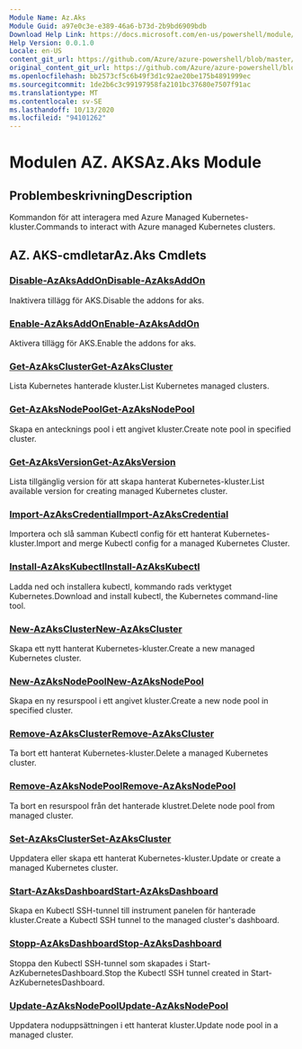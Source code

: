```yaml
---
Module Name: Az.Aks
Module Guid: a97e0c3e-e389-46a6-b73d-2b9bd6909bdb
Download Help Link: https://docs.microsoft.com/en-us/powershell/module/az.aks
Help Version: 0.0.1.0
Locale: en-US
content_git_url: https://github.com/Azure/azure-powershell/blob/master/src/Aks/Aks/help/Az.Aks.md
original_content_git_url: https://github.com/Azure/azure-powershell/blob/master/src/Aks/Aks/help/Az.Aks.md
ms.openlocfilehash: bb2573cf5c6b49f3d1c92ae20be175b4891999ec
ms.sourcegitcommit: 1de2b6c3c99197958fa2101bc37680e7507f91ac
ms.translationtype: MT
ms.contentlocale: sv-SE
ms.lasthandoff: 10/13/2020
ms.locfileid: "94101262"
---
```

# <span data-ttu-id="3acea-101">Modulen AZ. AKS</span><span class="sxs-lookup"><span data-stu-id="3acea-101">Az.Aks Module</span></span>
## <span data-ttu-id="3acea-102">Problembeskrivning</span><span class="sxs-lookup"><span data-stu-id="3acea-102">Description</span></span>
<span data-ttu-id="3acea-103">Kommandon för att interagera med Azure Managed Kubernetes-kluster.</span><span class="sxs-lookup"><span data-stu-id="3acea-103">Commands to interact with Azure managed Kubernetes clusters.</span></span>

## <span data-ttu-id="3acea-104">AZ. AKS-cmdletar</span><span class="sxs-lookup"><span data-stu-id="3acea-104">Az.Aks Cmdlets</span></span>
### [<span data-ttu-id="3acea-105">Disable-AzAksAddOn</span><span class="sxs-lookup"><span data-stu-id="3acea-105">Disable-AzAksAddOn</span></span>](Disable-AzAksAddOn.md)
<span data-ttu-id="3acea-106">Inaktivera tillägg för AKS.</span><span class="sxs-lookup"><span data-stu-id="3acea-106">Disable the addons for aks.</span></span>

### [<span data-ttu-id="3acea-107">Enable-AzAksAddOn</span><span class="sxs-lookup"><span data-stu-id="3acea-107">Enable-AzAksAddOn</span></span>](Enable-AzAksAddOn.md)
<span data-ttu-id="3acea-108">Aktivera tillägg för AKS.</span><span class="sxs-lookup"><span data-stu-id="3acea-108">Enable the addons for aks.</span></span>

### [<span data-ttu-id="3acea-109">Get-AzAksCluster</span><span class="sxs-lookup"><span data-stu-id="3acea-109">Get-AzAksCluster</span></span>](Get-AzAksCluster.md)
<span data-ttu-id="3acea-110">Lista Kubernetes hanterade kluster.</span><span class="sxs-lookup"><span data-stu-id="3acea-110">List Kubernetes managed clusters.</span></span>

### [<span data-ttu-id="3acea-111">Get-AzAksNodePool</span><span class="sxs-lookup"><span data-stu-id="3acea-111">Get-AzAksNodePool</span></span>](Get-AzAksNodePool.md)
<span data-ttu-id="3acea-112">Skapa en antecknings pool i ett angivet kluster.</span><span class="sxs-lookup"><span data-stu-id="3acea-112">Create note pool in specified cluster.</span></span>

### [<span data-ttu-id="3acea-113">Get-AzAksVersion</span><span class="sxs-lookup"><span data-stu-id="3acea-113">Get-AzAksVersion</span></span>](Get-AzAksVersion.md)
<span data-ttu-id="3acea-114">Lista tillgänglig version för att skapa hanterat Kubernetes-kluster.</span><span class="sxs-lookup"><span data-stu-id="3acea-114">List available version for creating managed Kubernetes cluster.</span></span>

### [<span data-ttu-id="3acea-115">Import-AzAksCredential</span><span class="sxs-lookup"><span data-stu-id="3acea-115">Import-AzAksCredential</span></span>](Import-AzAksCredential.md)
<span data-ttu-id="3acea-116">Importera och slå samman Kubectl config för ett hanterat Kubernetes-kluster.</span><span class="sxs-lookup"><span data-stu-id="3acea-116">Import and merge Kubectl config for a managed Kubernetes Cluster.</span></span>

### [<span data-ttu-id="3acea-117">Install-AzAksKubectl</span><span class="sxs-lookup"><span data-stu-id="3acea-117">Install-AzAksKubectl</span></span>](Install-AzAksKubectl.md)
<span data-ttu-id="3acea-118">Ladda ned och installera kubectl, kommando rads verktyget Kubernetes.</span><span class="sxs-lookup"><span data-stu-id="3acea-118">Download and install kubectl, the Kubernetes command-line tool.</span></span>

### [<span data-ttu-id="3acea-119">New-AzAksCluster</span><span class="sxs-lookup"><span data-stu-id="3acea-119">New-AzAksCluster</span></span>](New-AzAksCluster.md)
<span data-ttu-id="3acea-120">Skapa ett nytt hanterat Kubernetes-kluster.</span><span class="sxs-lookup"><span data-stu-id="3acea-120">Create a new managed Kubernetes cluster.</span></span>

### [<span data-ttu-id="3acea-121">New-AzAksNodePool</span><span class="sxs-lookup"><span data-stu-id="3acea-121">New-AzAksNodePool</span></span>](New-AzAksNodePool.md)
<span data-ttu-id="3acea-122">Skapa en ny resurspool i ett angivet kluster.</span><span class="sxs-lookup"><span data-stu-id="3acea-122">Create a new node pool in specified cluster.</span></span>

### [<span data-ttu-id="3acea-123">Remove-AzAksCluster</span><span class="sxs-lookup"><span data-stu-id="3acea-123">Remove-AzAksCluster</span></span>](Remove-AzAksCluster.md)
<span data-ttu-id="3acea-124">Ta bort ett hanterat Kubernetes-kluster.</span><span class="sxs-lookup"><span data-stu-id="3acea-124">Delete a managed Kubernetes cluster.</span></span>

### [<span data-ttu-id="3acea-125">Remove-AzAksNodePool</span><span class="sxs-lookup"><span data-stu-id="3acea-125">Remove-AzAksNodePool</span></span>](Remove-AzAksNodePool.md)
<span data-ttu-id="3acea-126">Ta bort en resurspool från det hanterade klustret.</span><span class="sxs-lookup"><span data-stu-id="3acea-126">Delete node pool from managed cluster.</span></span>

### [<span data-ttu-id="3acea-127">Set-AzAksCluster</span><span class="sxs-lookup"><span data-stu-id="3acea-127">Set-AzAksCluster</span></span>](Set-AzAksCluster.md)
<span data-ttu-id="3acea-128">Uppdatera eller skapa ett hanterat Kubernetes-kluster.</span><span class="sxs-lookup"><span data-stu-id="3acea-128">Update or create a managed Kubernetes cluster.</span></span>

### [<span data-ttu-id="3acea-129">Start-AzAksDashboard</span><span class="sxs-lookup"><span data-stu-id="3acea-129">Start-AzAksDashboard</span></span>](Start-AzAksDashboard.md)
<span data-ttu-id="3acea-130">Skapa en Kubectl SSH-tunnel till instrument panelen för hanterade kluster.</span><span class="sxs-lookup"><span data-stu-id="3acea-130">Create a Kubectl SSH tunnel to the managed cluster's dashboard.</span></span>

### [<span data-ttu-id="3acea-131">Stopp-AzAksDashboard</span><span class="sxs-lookup"><span data-stu-id="3acea-131">Stop-AzAksDashboard</span></span>](Stop-AzAksDashboard.md)
<span data-ttu-id="3acea-132">Stoppa den Kubectl SSH-tunnel som skapades i Start-AzKubernetesDashboard.</span><span class="sxs-lookup"><span data-stu-id="3acea-132">Stop the Kubectl SSH tunnel created in Start-AzKubernetesDashboard.</span></span>

### [<span data-ttu-id="3acea-133">Update-AzAksNodePool</span><span class="sxs-lookup"><span data-stu-id="3acea-133">Update-AzAksNodePool</span></span>](Update-AzAksNodePool.md)
<span data-ttu-id="3acea-134">Uppdatera noduppsättningen i ett hanterat kluster.</span><span class="sxs-lookup"><span data-stu-id="3acea-134">Update node pool in a managed cluster.</span></span>

